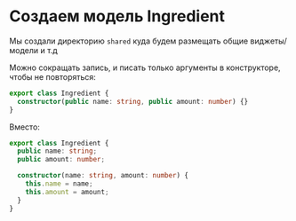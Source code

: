 # Создаем модель Ingredient

Мы создали директорию `shared` куда будем размещать общие виджеты/модели и т.д

Можно сокращать запись, и писать только аргументы в конструкторе, чтобы не повторяться:
```ts
export class Ingredient {
  constructor(public name: string, public amount: number) {}
}
```

Вместо:
```ts
export class Ingredient {
  public name: string;
  public amount: number;

  constructor(name: string, amount: number) {
    this.name = name;
    this.amount = amount;
  }
}
```
